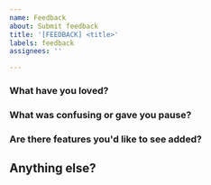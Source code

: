 ```yaml
---
name: Feedback
about: Submit feedback
title: '[FEEDBACK] <title>'
labels: feedback
assignees: ''

---
```


<!-- PLEASE READ BEFORE CONTINUING -->
<!--
**DO NOT, BY ANY MEANS, PROVIDE INFORMATION THAT WOULD BE CONSIDERED TO YOU,**
**YOUR ORGANIZATION, OR ORGANIZATIONS CUSTOMERS AS INTERNAL ONLY OR**
**CONFIDENTIAL!**

By submitting an issue or commenting to an already existing issue, means you
have Acknowledged the above blurb.
-->

### What have you loved?

<!-- eg "the nice colors" -->

### What was confusing or gave you pause?

<!-- eg "it did something unexpected" -->

### Are there features you'd like to see added?

<!-- eg "gh cli needs mini-games" -->

## Anything else?

<!-- eg "have a nice day" -->
